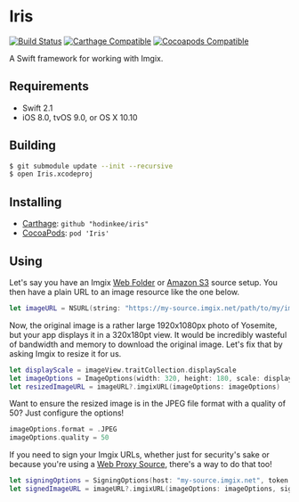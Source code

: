 # Iris

[![Build Status](https://travis-ci.org/hodinkee/iris.svg?branch=master)](https://travis-ci.org/hodinkee/iris)
[![Carthage Compatible](https://img.shields.io/badge/carthage-compatible-4BC51D.svg)](https://github.com/Carthage/Carthage)
[![Cocoapods Compatible](https://img.shields.io/cocoapods/v/Iris.svg)](https://cocoapods.org/?q=Iris)

A Swift framework for working with Imgix.

## Requirements

- Swift 2.1
- iOS 8.0, tvOS 9.0, or OS X 10.10

## Building

```sh
$ git submodule update --init --recursive
$ open Iris.xcodeproj
```

## Installing

- [Carthage](https://github.com/carthage/carthage): `github "hodinkee/iris"`
- [CocoaPods](https://github.com/cocoapods/cocoapods): `pod 'Iris'`

## Using

Let's say you have an Imgix [Web Folder](https://www.imgix.com/docs/tutorials/creating-sources#source-web-folder) or [Amazon S3](https://www.imgix.com/docs/tutorials/creating-sources#source-amazon-s3) source setup. You then have a plain URL to an image resource like the one below.

```swift
let imageURL = NSURL(string: "https://my-source.imgix.net/path/to/my/image")
```

Now, the original image is a rather large 1920x1080px photo of Yosemite, but your app displays it in a 320x180pt view. It would be incredibly wasteful of bandwidth and memory to download the original image. Let's fix that by asking Imgix to resize it for us.

```swift
let displayScale = imageView.traitCollection.displayScale
let imageOptions = ImageOptions(width: 320, height: 180, scale: displayScale)
let resizedImageURL = imageURL?.imgixURL(imageOptions: imageOptions)
```

Want to ensure the resized image is in the JPEG file format with a quality of 50? Just configure the options!

```swift
imageOptions.format = .JPEG
imageOptions.quality = 50
```

If you need to sign your Imgix URLs, whether just for security's sake or because you're using a [Web Proxy Source](https://www.imgix.com/docs/tutorials/creating-sources#source-web-proxy), there's a way to do that too!

```swift
let signingOptions = SigningOptions(host: "my-source.imgix.net", token: "FOObar123")
let signedImageURL = imageURL?.imgixURL(imageOptions: imageOptions, signingOptions: signingOptions)
```

